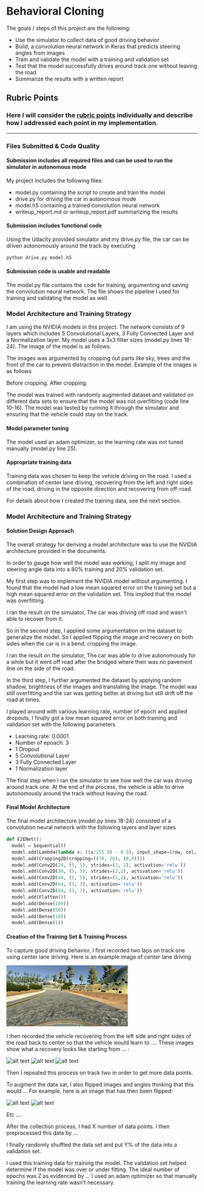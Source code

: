 # **Behavioral Cloning** 


The goals / steps of this project are the following:
* Use the simulator to collect data of good driving behavior
* Build, a convolution neural network in Keras that predicts steering angles from images
* Train and validate the model with a training and validation set
* Test that the model successfully drives around track one without leaving the road
* Summarize the results with a written report


[//]: # (Image References)

[image1]: ./examples/placeholder.png "Model Visualization"
[image2]: ./examples/placeholder.png "Grayscaling"
[image3]: ./examples/placeholder_small.png "Recovery Image"
[image4]: ./examples/placeholder_small.png "Recovery Image"
[image5]: ./examples/placeholder_small.png "Recovery Image"
[image6]: ./examples/placeholder_small.png "Normal Image"
[image7]: ./examples/placeholder_small.png "Flipped Image"

## Rubric Points
### Here I will consider the [rubric points](https://review.udacity.com/#!/rubrics/432/view) individually and describe how I addressed each point in my implementation.  

---
### Files Submitted & Code Quality

#### Submission includes all required files and can be used to run the simulator in autonomous mode

My project includes the following files:
* model.py containing the script to create and train the model
* drive.py for driving the car in autonomous mode
* model.h5 containing a trained convolution neural network 
* writeup_report.md or writeup_report.pdf summarizing the results

#### Submission includes functional code
Using the Udacity provided simulator and my drive.py file, the car can be driven autonomously around the track by executing 
```sh
python drive.py model.h5
```

#### Submission code is usable and readable

The model.py file contains the code for training, argumenting and saving the convolution neural network. The file shows the pipeline I used for training and validating the model as well. 

### Model Architecture and Training Strategy

I am using the NVIDIA models in this project. The network consists of 9 layers which includes 5 Convolutional Layers, 3 Fully Connected Layer and a Normalization layer. My model uses a 3x3 filter sizes (model.py lines 18-24). The image of the model is as follows.

The images was argumented by cropping out parts like sky, trees and the front of the car to prevent distraction in the model. Example of the images is as follows

Before cropping. 
After cropping.


The model was trained with randomly augmented dataset and validated on different data sets to ensure that the model was not overfitting (code line 10-16). The model was tested by running it through the simulator and ensuring that the vehicle could stay on the track.

#### Model parameter tuning

The model used an adam optimizer, so the learning rate was not tuned manually (model.py line 25).

#### Appropriate training data

Training data was chosen to keep the vehicle driving on the road. I used a combination of center lane driving, recovering from the left and right sides of the road, driving in the opposite direction and recovering from off-road.

For details about how I created the training data, see the next section. 

### Model Architecture and Training Strategy

#### Solution Design Approach

The overall strategy for deriving a model architecture was to use the NVIDIA architecture provided in the documents. 

In order to gauge how well the model was working, I split my image and steering angle data into a 80% training and 20% validation set.

My first step was to implement the NVIDIA model without argumenting. I found that the model had a low mean squared error on the training set but a high mean squared error on the validation set. This implied that the model was overfitting. 

I ran the result on the simulator, The car was driving off road and wasn't able to recover from it.

So in the second step, I applied some argumentation on the dataset to generalize the model. So I applied flipping the image and recovery on both sides when the car is in a bend, cropping the image. 

I ran the result on the simulator, The car was able to drive autonomously for a while but it went off road after the bridged where their was no pavement line on the side of the road.


In the third step, I further argumented the dataset by applying random shadow, brightness of the images and translating the image. The model was still overfitting and the car was getting better at driving but still drift off the road at times.

I played around with various learning rate, number of epoch and applied dropouts, I finally got a low mean squared error on both training and validation set with the following parameters

* Learning rate: 0.0001
* Number of epoach: 3
* 1 Dropout
* 5 Convolutional Layer
* 3 Fully Connected Layer
* 1 Normalization layer

 
The final step when I ran the simulator to see how well the car was driving around track one. At the end of the process, the vehicle is able to drive autonomously around the track without leaving the road.

#### Final Model Architecture

The final model architecture (model.py lines 18-24) consisted of a convolution neural network with the following layers and layer sizes 
```python
def E2ENet():
  model = Sequential()
  model.add(Lambda(lambda x: ((x/255.0) - 0.5), input_shape=(row, col, ch)))
  model.add(Cropping2D(cropping=((70, 20), (0,0))))
  model.add(Conv2D(24, (5, 5), strides=(2, 2), activation='relu'))
  model.add(Conv2D(36, (5, 5), strides=(2,2), activation='relu'))
  model.add(Conv2D(48, (5, 5), strides=(2,2), activation='relu'))
  model.add(Conv2D(64, (3, 3), activation='relu'))
  model.add(Conv2D(64, (3, 3), activation='relu'))
  model.add(Flatten())
  model.add(Dense(100))
  model.add(Dense(50))
  model.add(Dense(10))
  model.add(Dense(1))
```

#### Creation of the Training Set & Training Process

To capture good driving behavior, I first recorded two laps on track one using center lane driving. Here is an example image of center lane driving


![center image](./images/center_2017_05_29_13_26_47_138.jpg)

I then recorded the vehicle recovering from the left side and right sides of the road back to center so that the vehicle would learn to .... These images show what a recovery looks like starting from ... :

![alt text][image3]
![alt text][image4]
![alt text][image5]

Then I repeated this process on track two in order to get more data points.

To augment the data sat, I also flipped images and angles thinking that this would ... For example, here is an image that has then been flipped:

![alt text][image6]
![alt text][image7]

Etc ....

After the collection process, I had X number of data points. I then preprocessed this data by ...


I finally randomly shuffled the data set and put Y% of the data into a validation set. 

I used this training data for training the model. The validation set helped determine if the model was over or under fitting. The ideal number of epochs was Z as evidenced by ... I used an adam optimizer so that manually training the learning rate wasn't necessary.
